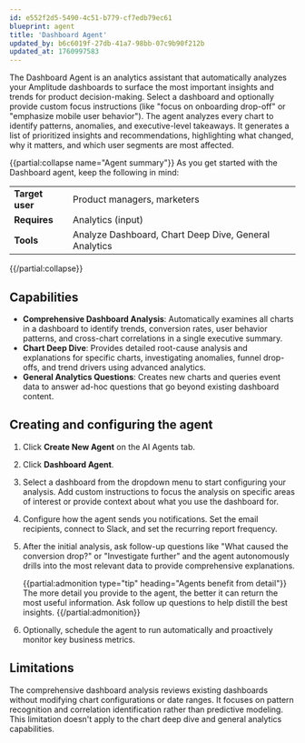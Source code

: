 ```yaml
---
id: e552f2d5-5490-4c51-b779-cf7edb79ec61
blueprint: agent
title: 'Dashboard Agent'
updated_by: b6c6019f-27db-41a7-98bb-07c9b90f212b
updated_at: 1760997583
---
```

The Dashboard Agent is an analytics assistant that automatically analyzes your Amplitude dashboards to surface the most important insights and trends for product decision-making. Select a dashboard and optionally provide custom focus instructions (like "focus on onboarding drop-off" or "emphasize mobile user behavior"). The agent analyzes every chart to identify patterns, anomalies, and executive-level takeaways. It generates a list of prioritized insights and recommendations, highlighting what changed, why it matters, and which user segments are most affected.

{{partial:collapse name="Agent summary"}}
As you get started with the Dashboard agent, keep the following in mind:

|||
|--|--|
| **Target user** | Product managers, marketers |
| **Requires** | Analytics (input) |
| **Tools** | Analyze Dashboard, Chart Deep Dive, General Analytics |

{{/partial:collapse}}

## Capabilities

* **Comprehensive Dashboard Analysis**: Automatically examines all charts in a dashboard to identify trends, conversion rates, user behavior patterns, and cross-chart correlations in a single executive summary.
* **Chart Deep Dive**: Provides detailed root-cause analysis and explanations for specific charts, investigating anomalies, funnel drop-offs, and trend drivers using advanced analytics.
* **General Analytics Questions**: Creates new charts and queries event data to answer ad-hoc questions that go beyond existing dashboard content.

## Creating and configuring the agent


1. Click **Create New Agent** on the AI Agents tab.
2. Click **Dashboard Agent**.
3. Select a dashboard from the dropdown menu to start configuring your analysis. Add custom instructions to focus the analysis on specific areas of interest or provide context about what you use the dashboard for.
4. Configure how the agent sends you notifications. Set the email recipients, connect to Slack, and set the recurring report frequency. 
5. After the initial analysis, ask follow-up questions like "What caused the conversion drop?" or "Investigate further" and the agent autonomously drills into the most relevant data to provide comprehensive explanations.

    {{partial:admonition type="tip" heading="Agents benefit from detail"}}
    The more detail you provide to the agent, the better it can return the most useful information. Ask follow up questions to help distill the best insights.
    {{/partial:admonition}}

6. Optionally, schedule the agent to run automatically and proactively monitor key business metrics.

## Limitations

The comprehensive dashboard analysis reviews existing dashboards without modifying chart configurations or date ranges. It focuses on pattern recognition and correlation identification rather than predictive modeling. This limitation doesn't apply to the chart deep dive and general analytics capabilities.